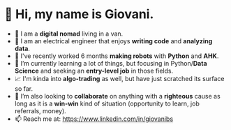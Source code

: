 # 👋 Hi, my name is Giovani.
- 🚐 I am a **digital nomad** living in a van.
- 🔮 I am an electrical engineer that enjoys **writing code** and **analyzing data**.
- 🤖 I've recently worked 6 months **making robots** with **Python** and **AHK**.
- 🎯 I’m currently learning a lot of things, but focusing in Python/**Data Science** and seeking an **entry-level job** in those fields.
- 📈 I'm kinda into **algo-trading** as well, but have just scratched its surface so far.
- 💞️ I’m also looking to **collaborate** on anything with a **righteous** cause as long as it is a **win-win** kind of situation (opportunity to learn, job referrals, money).
- 📫 Reach me at: https://www.linkedin.com/in/giovanibs
